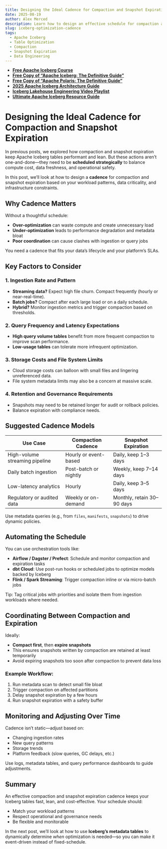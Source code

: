 ```yaml
---
title: Designing the Ideal Cadence for Compaction and Snapshot Expiration
date: 2025-08-19
author: Alex Merced
description: Learn how to design an effective schedule for compaction and snapshot expiration in Apache Iceberg to balance cost, performance, and data freshness.
slug: iceberg-optimization-cadence
tags:
  - Apache Iceberg
  - Table Optimization
  - Compaction
  - Snapshot Expiration
  - Data Engineering
---
```


- **[Free Apache Iceberg Course](https://hello.dremio.com/webcast-an-apache-iceberg-lakehouse-crash-course-reg.html?utm_source=ev_external_blog&utm_medium=influencer&utm_campaign=optimization_blogs&utm_content=alexmerced&utm_term=external_blog)**  
- **[Free Copy of “Apache Iceberg: The Definitive Guide”](https://hello.dremio.com/wp-apache-iceberg-the-definitive-guide-reg.html?utm_source=ev_external_blog&utm_medium=influencer&utm_campaign=optimization_blogs&utm_content=alexmerced&utm_term=external_blog)**  
- **[Free Copy of “Apache Polaris: The Definitive Guide”](https://hello.dremio.com/wp-apache-polaris-guide-reg.html?utm_source=ev_external_blog&utm_medium=influencer&utm_campaign=optimization_blogs&utm_content=alexmerced&utm_term=external_blog)**  
- **[2025 Apache Iceberg Architecture Guide](https://medium.com/data-engineering-with-dremio/2025-guide-to-architecting-an-iceberg-lakehouse-9b19ed42c9de)**  
- **[Iceberg Lakehouse Engineering Video Playlist](https://youtube.com/playlist?list=PLsLAVBjQJO0p0Yq1fLkoHvt2lEJj5pcYe&si=WTSnqjXZv6Glkc3y)**  
- **[Ultimate Apache Iceberg Resource Guide](https://medium.com/data-engineering-with-dremio/ultimate-directory-of-apache-iceberg-resources-e3e02efac62e)** 

# Designing the Ideal Cadence for Compaction and Snapshot Expiration

In previous posts, we explored how compaction and snapshot expiration keep Apache Iceberg tables performant and lean. But these actions aren’t one-and-done—they need to be **scheduled strategically** to balance compute cost, data freshness, and operational safety.

In this post, we’ll look at how to design a **cadence** for compaction and snapshot expiration based on your workload patterns, data criticality, and infrastructure constraints.

## Why Cadence Matters

Without a thoughtful schedule:
- **Over-optimization** can waste compute and create unnecessary load
- **Under-optimization** leads to performance degradation and metadata bloat
- **Poor coordination** can cause clashes with ingestion or query jobs

You need a cadence that fits your data’s lifecycle and your platform’s SLAs.

## Key Factors to Consider

### 1. **Ingestion Rate and Pattern**
- **Streaming data?** Expect high file churn. Compact frequently (hourly or near-real-time).
- **Batch jobs?** Compact after each large load or on a daily schedule.
- **Hybrid?** Monitor ingestion metrics and trigger compaction based on thresholds.

### 2. **Query Frequency and Latency Expectations**
- **High query volume tables** benefit from more frequent compaction to improve scan performance.
- **Low-usage tables** can tolerate more infrequent optimization.

### 3. **Storage Costs and File System Limits**
- Cloud storage costs can balloon with small files and lingering unreferenced data.
- File system metadata limits may also be a concern at massive scale.

### 4. **Retention and Governance Requirements**
- Snapshots may need to be retained longer for audit or rollback policies.
- Balance expiration with compliance needs.

## Suggested Cadence Models

| Use Case                        | Compaction Cadence     | Snapshot Expiration        |
|--------------------------------|------------------------|-----------------------------|
| High-volume streaming pipeline | Hourly or event-based  | Daily, keep 1–3 days        |
| Daily batch ingestion          | Post-batch or nightly  | Weekly, keep 7–14 days      |
| Low-latency analytics          | Hourly                 | Daily, keep 3–5 days        |
| Regulatory or audited data     | Weekly or on-demand    | Monthly, retain 30–90 days  |

Use metadata queries (e.g., from `files`, `manifests`, `snapshots`) to drive dynamic policies.

## Automating the Schedule

You can use orchestration tools like:
- **Airflow / Dagster / Prefect**: Schedule and monitor compaction and expiration tasks
- **dbt Cloud**: Use post-run hooks or scheduled jobs to optimize models backed by Iceberg
- **Flink / Spark Streaming**: Trigger compaction inline or via micro-batch jobs

Tip: Tag critical jobs with priorities and isolate them from ingestion workloads where needed.

## Coordinating Between Compaction and Expiration

Ideally:
- **Compact first**, then **expire snapshots**
- This ensures snapshots written by compaction are retained at least temporarily
- Avoid expiring snapshots too soon after compaction to prevent data loss

### Example Workflow:
1. Run metadata scan to detect small file bloat
2. Trigger compaction on affected partitions
3. Delay snapshot expiration by a few hours
4. Run snapshot expiration with a safety buffer

## Monitoring and Adjusting Over Time

Cadence isn’t static—adjust based on:
- Changing ingestion rates
- New query patterns
- Storage trends
- Platform feedback (slow queries, GC delays, etc.)

Use logs, metadata tables, and query performance dashboards to guide adjustments.

## Summary

An effective compaction and snapshot expiration cadence keeps your Iceberg tables fast, lean, and cost-effective. Your schedule should:
- Match your workload patterns
- Respect operational and governance needs
- Be flexible and monitorable

In the next post, we’ll look at how to use **Iceberg’s metadata tables** to dynamically determine *when* optimization is needed—so you can make it event-driven instead of fixed-schedule.